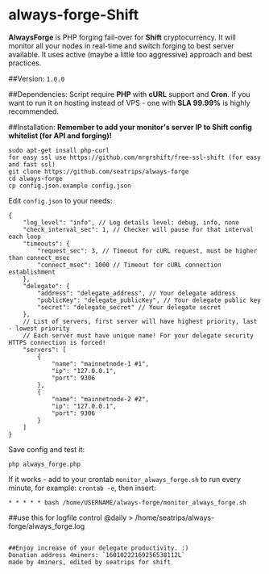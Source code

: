 # always-forge-Shift
**AlwaysForge** is PHP forging fail-over for **Shift** cryptocurrency. It will monitor all your nodes in real-time and switch forging to best server available. It uses active (maybe a little too aggressive) approach and best practices.

##Version:
`1.0.0`

##Dependencies:
Script require **PHP** with **cURL** support and **Cron**. If you want to run it on hosting instead of VPS - one with **SLA 99.99%** is highly recommended.

##Installation:
**Remember to add your monitor's server IP to Shift config whitelist (for API and forging)!**

```
sudo apt-get insall php-curl
for easy ssl use https://github.com/mrgrshift/free-ssl-shift (for easy and fast ssl)
git clone https://github.com/seatrips/always-forge
cd always-forge
cp config.json.example config.json
```
Edit `config.json` to your needs:
```
{
    "log_level": "info", // Log details level: debug, info, none
    "check_interval_sec": 1, // Checker will pause for that interval each loop
    "timeouts": {
        "request_sec": 3, // Timeout for cURL request, must be higher than connect_msec
        "connect_msec": 1000 // Timeout for cURL connection establishment
    },
    "delegate": {
        "address": "delegate_address", // Your delegate address
        "publicKey": "delegate_publicKey", // Your delegate public key
        "secret": "delegate_secret" // Your delegate secret
    },
    // List of servers, first server will have highest priority, last - lowest priority
    // Each server must have unique name! For your delegate security HTTPS connection is forced!
    "servers": [
        {
            "name": "mainnetnode-1 #1",
            "ip": "127.0.0.1",
            "port": 9306
        },
        {
            "name": "mainnetnode-2 #2",
            "ip": "127.0.0.1",
            "port": 9306
        }
    ]
}
```

Save config and test it:
```
php always_forge.php
```
If it works - add to your crontab `monitor_always_forge.sh` to run every minute, for example: `crontab -e`, then insert:
```
* * * * * bash /home/USERNAME/always-forge/monitor_always_forge.sh
```
##use this for logfile control
@daily > /home/seatrips/always-forge/always_forge.log
```

##Enjoy increase of your delegate productivity. :)
Donation address 4miners: `16010222169256538112L`
made by 4miners, edited by seatrips for shift
